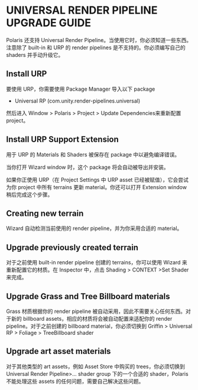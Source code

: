 # UNIVERSAL RENDER PIPELINE UPGRADE GUIDE

Polaris 还支持 Universal Render Pipeline。当使用它时，你必须知道一些东西。注意除了 built-in 和 URP 的 render pipelines 是不支持的。你必须编写自己的 shaders 并手动升级它。

## Install URP

要使用 URP，你需要使用 Package Manager 导入以下 package

- Universal RP (com.unity.render-pipelines.universal)

然后进入 ​Window > Polaris > Project > Update Dependencies​ 来重新配置 project。

## Install URP Support Extension

用于 URP 的 Materials 和 Shaders 被保存在 package 中以避免编译错误。

当你打开 Wizard window 时，这个 package 将会自动被导出并安装。

如果你正使用 URP（在 Project Settings 中 URP asset 已经被赋值），它会尝试为你 project 中所有 terrains 更新 material。你还可以打开 Extension window 稍后完成这个步骤。

## Creating new terrain

Wizard 自动检测当前使用的 render pipeline，并为你采用合适的 material。

## Upgrade previously created terrain

对于之前使用 built-in render pipeline 创建的 terrains，你可以使用 Wizard 来 重新配置它的材质。在 Inspector 中，点击​ Shading > CONTEXT >Set Shader​ 来完成。

## Upgrade Grass and Tree Billboard materials

Grass 材质根据你的 render pipeline 被自动采用，因此不需要关心任何东西。对于新的 billboard assets，相应的材质将会被自动配置来适配你的 render pipeline。对于之前创建的 billboard material，你必须切换到 Griffin > Universal RP > Foliage > TreeBillboard​ shader

## Upgrade art asset materials

对于其他类型的 art assets，例如 Asset Store 中购买的 trees，你必须切换到 Universal Render Pipeline>... s​hader group 下的一个合适的 shader，Polaris 不能处理这些 assets 的任何问题，需要自己解决这些问题。


